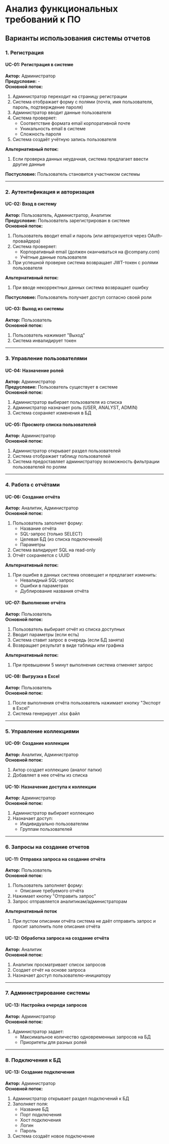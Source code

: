 # Анализ функциональных требований к ПО

## Варианты использования системы отчетов

### 1. Регистрация

#### UC-01: Регистрация в системе
**Актор:** Администратор  
**Предусловие:** -  
**Основной поток:**
1. Администратор переходит на страницу регистрации
2. Система отображает форму с полями (почта, имя пользователя, пароль, подтверждение пароля)
3. Администратор вводит данные пользователя
4. Система проверяет:
   - Соответствие формата email корпоративной почте
   - Уникальность email в системе
   - Сложность пароля
5. Система создаёт учётную запись пользователя

**Альтернативный поток:**
1. Если проверка данных неудачная, система предлагает ввести другие данные

**Постусловие:** Пользователь становится участником системы

---

### 2. Аутентификация и авторизация

#### UC-02: Вход в систему
**Актор:** Пользователь, Администратор, Аналитик  
**Предусловие:** Пользователь зарегистрирован в системе  
**Основной поток:**
1. Пользователь вводит email и пароль (или авторизуется через OAuth-провайдера)
2. Система проверяет:
   - Корпоративный email (должен оканчиваться на @company.com)
   - Учётные данные пользователя
3. При успешной проверке система возвращает JWT-токен с ролями пользователя

**Альтернативный поток:**
1. При вводе некорректных данных система возвращает ошибку

**Постусловие:** Пользователь получает доступ согласно своей роли

#### UC-03: Выход из системы
**Актор:** Пользователь  
**Основной поток:**
1. Пользователь нажимает "Выход"
2. Система инвалидирует токен

---

### 3. Управление пользователями

#### UC-04: Назначение ролей
**Актор:** Администратор  
**Предусловие:** Пользователь существует в системе  
**Основной поток:**
1. Администратор выбирает пользователя из списка
2. Администратор назначает роль (USER, ANALYST, ADMIN)
3. Система сохраняет изменения в БД

#### UC-05: Просмотр списка пользователей
**Актор:** Администратор  
**Основной поток:**
1. Администратор открывает раздел пользователей
2. Система отображает таблицу пользователей
3. Система предоставляет администратору возможность фильтрации пользователей по ролям

---

### 4. Работа с отчётами

#### UC-06: Создание отчёта
**Актор:** Аналитик, Администратор  
**Основной поток:**
1. Пользователь заполняет форму:
   - Название отчёта
   - SQL-запрос (только SELECT)
   - Целевая БД (из списка подключений)
   - Параметры
2. Система валидирует SQL на read-only
3. Отчёт сохраняется с UUID

**Альтернативный поток:**
1. При ошибке в данных система оповещает и предлагает изменить:
   - Невалидный SQL-запрос
   - Ошибки в параметрах
   - Дублирование названия отчёта

#### UC-07: Выполнение отчёта
**Актор:** Пользователь  
**Основной поток:**
1. Пользователь выбирает отчёт из списка доступных
2. Вводит параметры (если есть)
3. Система ставит запрос в очередь (если БД занята)
4. Возвращает результат в виде таблицы или графика

**Альтернативный поток:**
1. При превышении 5 минут выполнения система отменяет запрос

#### UC-08: Выгрузка в Excel
**Актор:** Пользователь  
**Основной поток:**
1. После выполнения отчёта пользователь нажимает кнопку "Экспорт в Excel"
2. Система генерирует .xlsx файл

---

### 5. Управление коллекциями

#### UC-09: Создание коллекции
**Актор:** Аналитик, Администратор  
**Основной поток:**
1. Актор создает коллекцию (аналог папки)
2. Добавляет в нее отчёты из списка

#### UC-10: Назначение доступа к коллекции
**Актор:** Администратор  
**Основной поток:**
1. Администратор выбирает коллекцию
2. Назначает доступ:
   - Индивидуально пользователям
   - Группам пользователей

---

### 6. Запросы на создание отчетов

#### UC-11: Отправка запроса на создание отчёта
**Актор:** Пользователь  
**Основной поток:**
1. Пользователь заполняет форму:
   - Описание требуемого отчёта
2. Нажимает кнопку "Отправить запрос"
3. Запрос отправляется аналитикам/администраторам

**Альтернативный поток**
1. При пустом описании отчёта система не даёт отправить запрос и просит заполнить поле описания отчёта

#### UC-12: Обработка запроса на создание отчёта
**Актор:** Аналитик  
**Основной поток:**
1. Аналитик просматривает список запросов
2. Создает отчёт на основе запроса
3. Назначает доступ пользователю-инициатору

---

### 7. Администрирование системы

#### UC-13: Настройка очереди запросов
**Актор:** Администратор  
**Основной поток:**
1. Администратор задает:
   - Максимальное количество одновременных запросов на БД
   - Приоритеты для разных ролей


---

### 8. Подключения к БД

#### UC-13: Создание подключения
**Актор:** Администратор  
**Основной поток:**
1. Администратор открывает раздел подключений к БД
2. Заполняет поля:
   - Название БД
   - Порт подключения
   - Хост подключения
   - Логин
   - Пароль
3. Система создаёт новое подключение